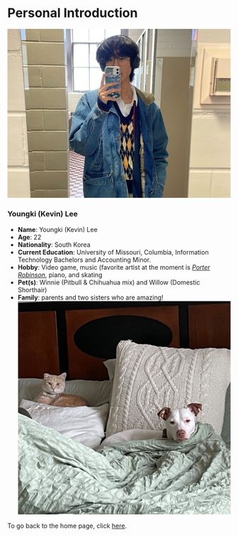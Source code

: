 # Personal Introduction

![pic of me](https://github.com/kevinkee99/Kevin-s-Repository-V.2/blob/f8025712d9df5465c253894b4b124efe89f4309d/me%20pic.jpg)
### Youngki (Kevin) Lee
* **Name**: Youngki (Kevin) Lee  
* **Age**: 22  
* **Nationality**: South Korea  
* **Current Education**: University of Missouri, Columbia, Information Technology Bachelors and Accounting Minor.  
* **Hobby**: Video game, music (favorite artist at the moment is [_Porter Robinson_](https://www.youtube.com/@porterrobinson), piano, and skating 
* **Pet(s)**: Winnie (Pitbull & Chihuahua mix) and Willow (Domestic Shorthair)  
* **Family**: parents and two sisters who are amazing!  
![pic of kids](https://github.com/kevinkee99/Kevin-s-Repository-V.2/blob/f8025712d9df5465c253894b4b124efe89f4309d/dogpic.jpg)

To go back to the home page, click [here](https://github.com/kevinkee99/Kevin-s-Repository-V.2/blob/f6ca9127fb46574f385abf561be08f791030926f/README.md).
